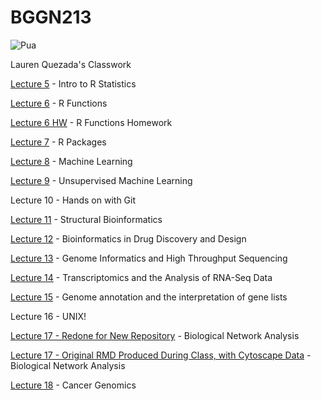 # BGGN213 

![Pua](https://cdn11.bigcommerce.com/s-52h2v/images/stencil/1280x1280/products/481/1281/Cooktown-Sunset-bud2__37052.1409325923.jpg?c=2?imbypass=on)

Lauren Quezada's Classwork

[Lecture 5](https://github.com/laurenquezada/BGGN213_LQ_Repository/blob/master/lecture_5_rstats/r_core_plots_exercise_answers.r) - Intro to R Statistics

[Lecture 6](https://github.com/laurenquezada/BGGN213_LQ_Repository/blob/master/lecture_6_git/lecture_6_walkthrough.md) - R Functions

[Lecture 6 HW](https://github.com/laurenquezada/BGGN213_LQ_Repository/blob/master/lecture_6_git/RMD_Lecture6HW_LQ.md) - R Functions Homework

[Lecture 7](https://github.com/laurenquezada/BGGN213_LQ_Repository/blob/master/lecture_7_git/lecture_7_class_walkthrough.md) - R Packages

[Lecture 8](https://github.com/laurenquezada/BGGN213_LQ_Repository/blob/master/lecture_8_git/lecture_8_class_walkthrough_proj.md) - Machine Learning

[Lecture 9](https://github.com/laurenquezada/BGGN213_LQ_Repository/blob/master/lecture_9_git/lecture_9_walkthrough.md) - Unsupervised Machine Learning

Lecture 10 - Hands on with Git

[Lecture 11](https://github.com/laurenquezada/BGGN213_LQ_Repository/blob/master/lecture_11_git/lecture_11_class_walkthrough.md) - Structural Bioinformatics

[Lecture 12](https://github.com/laurenquezada/BGGN213_LQ_Repository/blob/master/lecture_12_git/lecture_12_class_walkthrough_2.md) - Bioinformatics in Drug Discovery and Design

[Lecture 13](https://github.com/laurenquezada/BGGN213_LQ_Repository/blob/master/lecture_13_git/lecture_13_walkthrough.md) - Genome Informatics and High Throughput Sequencing 

[Lecture 14](https://github.com/laurenquezada/BGGN213_LQ_Repository/blob/master/lecture_14_git/lecture_14_walkthrough.md) - Transcriptomics and the Analysis of RNA-Seq Data 

[Lecture 15](https://github.com/laurenquezada/BGGN213_LQ_Repository/blob/master/lecture_15_git/lecture_15_walkthrough.md) - Genome annotation and the interpretation of gene lists 

Lecture 16 - UNIX!

[Lecture 17 - Redone for New Repository](https://github.com/laurenquezada/BGGN213_LQ_Repository/blob/master/lecture_17_git/lecture_17_walkthrough.md) - Biological Network Analysis 

[Lecture 17 - Original RMD Produced During Class, with Cytoscape Data](https://github.com/laurenquezada/BGGN213_LQ_Repository/blob/master/lecture_17_git/lecture_17_walkthrough_class.md) - Biological Network Analysis

[Lecture 18](https://github.com/laurenquezada/BGGN213_LQ_Repository/blob/master/lecture_18_git/lecture_18_walkthrough.md) - Cancer Genomics

